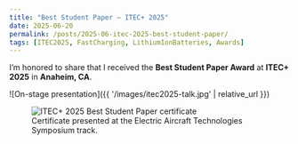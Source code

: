 ```yaml
---
title: "Best Student Paper — ITEC+ 2025"
date: 2025-06-20
permalink: /posts/2025-06-itec-2025-best-student-paper/
tags: [ITEC2025, FastCharging, LithiumIonBatteries, Awards]
---
```


I’m honored to share that I received the **Best Student Paper Award** at **ITEC+ 2025** in **Anaheim, CA**.

![On-stage presentation]({{ '/images/itec2025-talk.jpg' | relative_url }})

<figure>
  <img src="{{ '/images/itec2025-certificate.jpg' | relative_url }}" alt="ITEC+ 2025 Best Student Paper certificate">
  <figcaption>Certificate presented at the Electric Aircraft Technologies Symposium track.</figcaption>
</figure>
